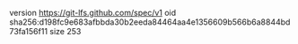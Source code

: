 version https://git-lfs.github.com/spec/v1
oid sha256:d198fc9e683afbbda30b2eeda84464aa4e1356609b566b6a8844bd73fa156f11
size 253
